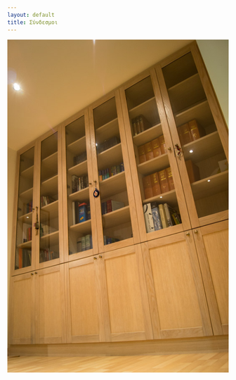 ```yaml
---
layout: default
title: Σύνδεσμοι
---
```



<div class="clearfix">
    <img src="/static/images/DSC00432web.jpg" class="img half" title="" style="float:right;">
    
    <ul>
        <li><a href="http://www.areiospagos.gr/" target="_blank">ΑΡΕΙΟΣ ΠΑΓΟΣ</a></li>
        <li><a target="_blank" href="http://www.ministryofjustice.gr/">ΥΠΟΥΡΓΕΙΟ ΔΙΚΑΙΟΣΥΝΗΣ</a></li>
        <li><a target="_blank" href="http://www.dsa.gr/">ΔΙΚΗΓΟΡΙΚΟΣ ΣΥΛΛΟΓΟΣ ΑΘΗΝΩΝ</a></li>
        <li><a target="_blank" href="http://www.ste.gr/">ΣΥΜΒΟΥΛΙΟ ΤΗΣ ΕΠΙΚΡΑΤΕΙΑΣ</a></li>
        <li><a target="_blank" href="http://www.echr.coe.int/">ΕΥΡΩΠΑΪΚΟ ΔΙΚΑΣΤΗΡΙΟ ΑΝΘΡΩΠΙΝΩΝ ΔΙΚΑΙΩΜΑΤΩΝ</a></li>
        <li><a target="_blank" href="http://www.nsk.gr/">ΝΟΜΙΚΟ ΣΥΜΒΟΥΛΙΟ ΤΟΥ ΚΡΑΤΟΥΣ</a> </li>
        <li><a target="_blank" href="http://www.defeteio-ath.gr/">ΔΙΟΙΚΗΤΙΚΟ ΕΦΕΤΕΙΟ ΑΘΗΝΩΝ</a> </li>
        <li><a target="_blank" href="http://www.dpa.gr/">ΑΡΧΗ ΠΡΟΣΤΑΣΙΑΣ ΔΕΔΟΜΕΝΩΝ ΠΡΟΣΩΠΙΚΟΥ ΧΑΡΑΚΤΗΡΑ</a></li>
        <li><a target="_blank" href="http://www.synigoros.gr/">ΣΥΝΗΓΟΡΟΣ ΤΟΥ ΠΟΛΙΤΗ</a> </li>
        <li><a target="_blank" href="http://www.dspeir.gr/">ΔΙΚΗΓΟΡΙΚΟΣ ΣΥΛΛΟΓΟΣ ΠΕΙΡΑΙΑ</a></li>
        <li><a target="_blank" href="http://www.ktimatologio.gr/">ΚΤΗΜΑΤΟΛΟΓΙΟ Α.Ε.</a></li>
    </ul>
</div>
